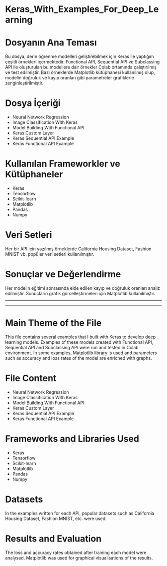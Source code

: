 # Keras_With_Examples_For_Deep_Learning

# Dosyanın Ana Teması
Bu dosya, derin öğrenme modelleri geliştirebilmek için Keras ile yaptığım çeşitli örnekleri içermektedir. Functional API, Sequential API ve Subclassing API ile oluşturulan bu modellere dair örnekler Colab ortamında çalıştırılmış ve test edilmiştir. Bazı örneklerde Matplotlib kütüphanesi kullanılmış olup, modelin doğruluk ve kayıp oranları gibi parametreler grafiklerle zenginleştirilmiştir. 

# Dosya İçeriği
<ul>
  <li>Neural Network Regression</li>
  <li>Image Classification With Keras</li>
  <li>Model Building With Functional API</li>
  <li>Keras Custom Layer</li>
  <li>Keras Sequential API Example</li>
  <li>Keras Functional API Example</li>
</ul>

# Kullanılan Frameworkler ve Kütüphaneler
<ul>
  <li>Keras</li>
  <li>Tensorflow</li>
  <li>Scikit-learn</li>
  <li>Matplotlib</li>
  <li>Pandas</li>
  <li>Numpy</li>
</ul>

# Veri Setleri
Her bir API için yazılmış örneklerde California Housing Dataset, Fashion MNIST vb. popüler veri setleri kullanılmıştır.

# Sonuçlar ve Değerlendirme
Her modelin eğitimi sonrasında elde edilen kayıp ve doğruluk oranları analiz edilmiştir. Sonuçların grafik görselleştirmeleri için Matplotlib kullanılmıştır.

----
----

# Main Theme of the File
This file contains several examples that I built with Keras to develop deep learning models. Examples of these models created with Functional API, Sequential API and Subclassing API were run and tested in Colab environment. In some examples, Matplotlib library is used and parameters such as accuracy and loss rates of the model are enriched with graphs.

# File Content
<ul>
  <li>Neural Network Regression</li>
  <li>Image Classification With Keras</li>
  <li>Model Building With Functional API</li>
  <li>Keras Custom Layer</li>
  <li>Keras Sequential API Example</li>
  <li>Keras Functional API Example</li>
</ul>

# Frameworks and Libraries Used
<ul>
  <li>Keras</li>
  <li>Tensorflow</li>
  <li>Scikit-learn</li>
  <li>Matplotlib</li>
  <li>Pandas</li>
  <li>Numpy</li>
</ul>

# Datasets
In the examples written for each API, popular datasets such as California Housing Dataset, Fashion MNIST, etc. were used.

# Results and Evaluation
The loss and accuracy rates obtained after training each model were analysed. Matplotlib was used for graphical visualisations of the results.
